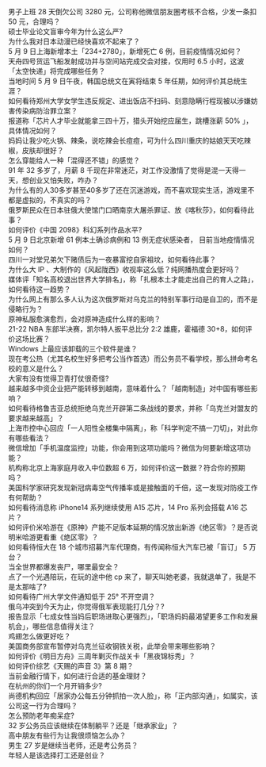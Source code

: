 男子上班 28 天倒欠公司 3280 元，公司称他微信朋友圈考核不合格，少发一条扣 50 元，合理吗？  
硕士毕业论文盲审今年为什么这么严?  
为什么我对日本动漫已经快喜欢不起来了？  
5 月 9 日上海新增本土「234+2780」，新增死亡 6 例，目前疫情情况如何？  
天舟四号货运飞船发射成功并与空间站完成交会对接，仅用时 6.5 小时，这波「太空快递」将完成哪些任务？  
当地时间 5 月 9 日午夜，韩国总统文在寅将结束 5 年任期，如何评价其总统生涯？  
如何看待郑州大学女学生违反规定、进出饭店不扫码、刻意隐瞒行程现被以涉嫌妨害传染病防治罪立案？  
报道称「芯片人才毕业就能拿三四十万，猎头开始挖应届生，跳槽涨薪 50% 」，具体情况如何？  
妈妈让我少吃火锅、辣条，说吃辣会长痘痘，可为什么四川重庆的姑娘天天吃辣椒，皮肤却很好？  
怎么穿能给人一种「混得还不错」的感觉？  
91 年 32 多岁了，月薪 8 千现在非常迷茫，对工作没激情了觉得是混一天得一天，想创业又怕失败，咋办？  
为什么有的人30多岁甚至40多岁了还在沉迷游戏，而不喜欢现实生活，游戏里不都是虚拟的，不真实的吗？  
俄罗斯民众在日本驻俄大使馆门口晒南京大屠杀罪证、放《喀秋莎》，如何看待此事？  
如何评价《中国 2098》科幻系列作品水平?  
5 月 9 日北京新增 61 例本土确诊病例和 13 例无症状感染者， 目前当地疫情情况如何？  
四川一对堂兄弟欠下赌债后为一夜暴富挖自家祖坟，如何看待此事？  
为什么大 IP 、大制作的《风起陇西》收视率这么低？纯网播热度会更好吗？  
媒体评「知名高校退出世界大学排名」，称「扎根本土才能走出自己的育人之路」，如何看待这一趋势？  
为什么网上有那么多人认为这次俄罗斯对乌克兰的特别军事行动是自卫的，而不是侵略行为？  
原神私服愈演愈烈，会对原神造成什么样的影响？  
21-22 NBA 东部半决赛，凯尔特人扳平总比分 2:2 雄鹿，霍福德 30+8，如何评价这场比赛？  
Windows 上最应该卸载的三个软件是谁？  
现在考公热（尤其名校生好多把考公当作首选）而公务员不看学校，那么拼命考名校的意义是什么？  
大家有没有觉得卫青打仗很奇怪?  
越来越多中资企业把产能转移到越南，意味着什么？「越南制造」对中国有哪些影响？  
如何看待格鲁吉亚总统拒绝乌克兰开辟第二条战线的要求，并称「乌克兰对盟友的要求越来越高」？  
上海市控中心回应「一人阳性全楼集中隔离」，称「科学判定不搞一刀切」，对此你有哪些看法？  
微信增加「手机温度监控」功能，你会用到这项功能吗？微信为何要新增这项功能？  
机构称北京上海家庭月收入中位数超 6 万，如何评价这一数据？符合你的预期吗？  
美国科学家研究发现新冠病毒空气传播率或是接触面的千倍，这一发现对防疫工作有何帮助？  
如何看待消息称 iPhone14 系列继续使用 A15 芯片，14 Pro 系列会搭载 A16 芯片？  
如何评价米哈游在《原神》产能不足版本延期的情况放出新游《绝区零》？是否说明米哈游更看重《绝区零》？  
如何看待恒大在 18 个城市招募汽车代理商，有传闻称恒大汽车已被「盲订」 5 万台？  
当全世界都爆发丧尸，哪里最安全？  
点了一个光遇陪玩，在玩的途中他 cp 来了，聊天叫她老婆，我就退单了，我是不是太那啥了?  
如何看待广州大学文件通知低于 25° 不开空调？  
俄乌冲突到今天为止，你觉得俄军表现能打几分？?  
报告显示「七成女性当妈后职场进取心更强烈」，「职场妈妈最渴望更多工作和发展机会」，哪些信息值得关注？  
鸡翅怎么做更好吃？  
美国商务部宣布暂停对乌克兰征收钢铁关税，此举会带来哪些影响？  
如何评价《明日方舟》三周年剿灭作战关卡「黑夜锦标秀」？  
如何评价综艺《天赐的声音 3》第 8 期？  
当前金融行情下，如何进行合适的基金理财？  
在杭州的你们一个月开销多少?  
尚德机构回应「居家办公每五分钟抓拍一次人脸」，称「正内部沟通」，如属实，该公司这一行为合理吗？  
怎么预防老年痴呆症?  
32 岁公务员应该继续在体制躺平？还是「继承家业」？  
高中朋友有些行为让我很烦恼怎么办？  
男生 27 岁是继续当老师，还是考公务员？  
年轻人是该选择打工还是创业？  
